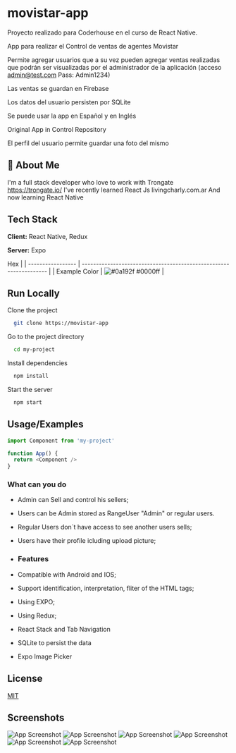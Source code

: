 # movistar-app
Proyecto realizado para Coderhouse en el curso de React Native.

App para realizar el Control de ventas de agentes Movistar

Permite agregar usuarios que a su vez pueden agregar ventas realizadas que podrán ser visualizadas por el administrador de la aplicación (acceso admin@test.com  Pass: Admin1234)

Las ventas se guardan en Firebase

Los datos del usuario persisten por SQLite

Se puede usar la app en Español y en Inglés

Original App in Control Repository

El perfil del usuario permite guardar una foto del mismo

## 🚀 About Me
I'm a full stack developer who love to work with Trongate https://trongate.io/
I've recently learned React Js livingcharly.com.ar
And now learning React Native

## Tech Stack

**Client:** React Native, Redux

**Server:** Expo

Hex                                                                |
| ----------------- | ------------------------------------------------------------------ |
| Example Color | ![#0a192f](https://via.placeholder.com/10/0000ff?text=+) #0000ff |


## Run Locally

Clone the project

```bash
  git clone https://movistar-app
```

Go to the project directory

```bash
  cd my-project
```

Install dependencies

```bash
  npm install
```

Start the server

```bash
  npm start
```


## Usage/Examples

```javascript
import Component from 'my-project'

function App() {
  return <Component />
}
```

### What can you do

- Admin can Sell and control his sellers;
- Users can be Admin stored as RangeUser "Admin" or regular users. 
- Regular Users don´t have access to see another users sells;
- Users have their profile icluding upload picture;


- ### Features
  
- Compatible with Android and IOS;
- Support identification, interpretation, fliter of the HTML tags;
- Using EXPO;
- Using Redux;
- React Stack and Tab Navigation
- SQLite to persist the data
- Expo Image Picker

## License
  [MIT](https://choosealicense.com/licenses/mit/)

  ## Screenshots

![App Screenshot](https://eproweb.net/pictures/logos_pics/35/iniciot9Jd.jpeg)
![App Screenshot](https://eproweb.net/pictures/logos_pics/36/mainzzfw.jpeg)
![App Screenshot](https://eproweb.net/pictures/logos_pics/37/ventaskBYF.jpeg)
![App Screenshot](https://eproweb.net/pictures/logos_pics/38/usersRJ8m.jpeg)
![App Screenshot](https://eproweb.net/pictures/logos_pics/40/crear-veUCPw.jpeg)
![App Screenshot](https://eproweb.net/pictures/logos_pics/39/userPx9A.jpeg)


  
